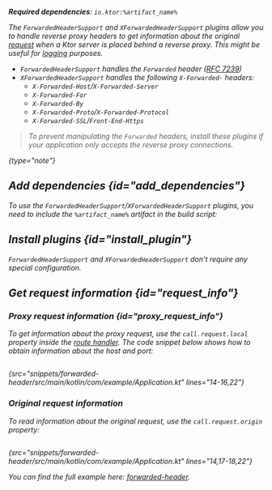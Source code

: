 [//]: # (title: Forwarded headers)


<var name="artifact_name" value="ktor-server-forwarded-header"/>

<microformat>
<p>
<b>Required dependencies</b>: <code>io.ktor:%artifact_name%</code>
</p>
<var name="example_name" value="forwarded-header"/>
<include src="lib.xml" include-id="download_example"/>
</microformat>

The `ForwardedHeaderSupport` and `XForwardedHeaderSupport` plugins allow you to handle reverse proxy headers to get information about the original [request](requests.md) when a Ktor server is placed behind a reverse proxy. This might be useful for [logging](logging.md) purposes.

* `ForwardedHeaderSupport` handles the `Forwarded` header ([RFC 7239](https://tools.ietf.org/html/rfc7239))
* `XForwardedHeaderSupport` handles the following `X-Forwarded-` headers:
   - `X-Forwarded-Host`/`X-Forwarded-Server` 
   - `X-Forwarded-For` 
   - `X-Forwarded-By`
   - `X-Forwarded-Proto`/`X-Forwarded-Protocol`
   - `X-Forwarded-SSL`/`Front-End-Https`

> To prevent manipulating the `Forwarded` headers, install these plugins if your application only accepts the reverse proxy connections.
> 
{type="note"}


## Add dependencies {id="add_dependencies"}
To use the `ForwardedHeaderSupport`/`XForwardedHeaderSupport` plugins, you need to include the `%artifact_name%` artifact in the build script:

<include src="lib.xml" include-id="add_ktor_artifact"/>


## Install plugins {id="install_plugin"}

<tabs>
<tab title="ForwardedHeaderSupport">

<var name="plugin_name" value="ForwardedHeaderSupport"/>
<include src="lib.xml" include-id="install_plugin"/>

</tab>

<tab title="XForwardedHeaderSupport">

<var name="plugin_name" value="XForwardedHeaderSupport"/>
<include src="lib.xml" include-id="install_plugin"/>

</tab>
</tabs>


`ForwardedHeaderSupport` and `XForwardedHeaderSupport` don't require any special configuration.


## Get request information {id="request_info"}

### Proxy request information {id="proxy_request_info"}

To get information about the proxy request, use the `call.request.local` property inside the [route handler](Routing_in_Ktor.md#define_route).
The code snippet below shows how to obtain information about the host and port:

```kotlin
```
{src="snippets/forwarded-header/src/main/kotlin/com/example/Application.kt" lines="14-16,22"}



### Original request information

To read information about the original request, use the `call.request.origin` property:

```kotlin
```
{src="snippets/forwarded-header/src/main/kotlin/com/example/Application.kt" lines="14,17-18,22"}

You can find the full example here: [forwarded-header](https://github.com/ktorio/ktor-documentation/tree/%current-branch%/codeSnippets/snippets/forwarded-header).
